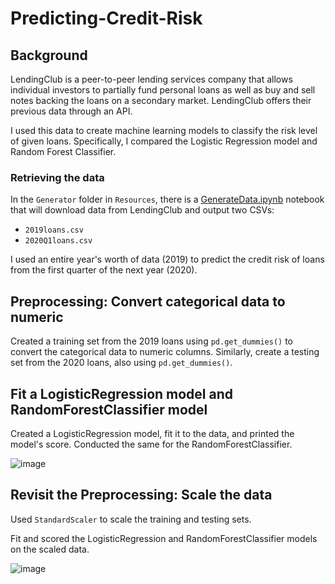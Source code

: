 # Predicting-Credit-Risk
## Background

LendingClub is a peer-to-peer lending services company that allows individual investors to partially fund personal loans as well as buy and sell notes backing the loans on a secondary market. LendingClub offers their previous data through an API.

I used this data to create machine learning models to classify the risk level of given loans. Specifically, I compared the Logistic Regression model and Random Forest Classifier.

### Retrieving the data

In the `Generator` folder in `Resources`, there is a [GenerateData.ipynb](/Resources/Generator/GenerateData.ipynb) notebook that will download data from LendingClub and output two CSVs: 

* `2019loans.csv`
* `2020Q1loans.csv`

I used an entire year's worth of data (2019) to predict the credit risk of loans from the first quarter of the next year (2020).

## Preprocessing: Convert categorical data to numeric

Created a training set from the 2019 loans using `pd.get_dummies()` to convert the categorical data to numeric columns. Similarly, create a testing set from the 2020 loans, also using `pd.get_dummies()`.  


## Fit a LogisticRegression model and RandomForestClassifier model

Created a LogisticRegression model, fit it to the data, and printed the model's score. Conducted the same for the RandomForestClassifier. 

![image](https://user-images.githubusercontent.com/90559756/165552236-a5ce6a13-df33-4d39-a458-41724ab63dda.png)


## Revisit the Preprocessing: Scale the data

Used `StandardScaler` to scale the training and testing sets. 

Fit and scored the LogisticRegression and RandomForestClassifier models on the scaled data. 

![image](https://user-images.githubusercontent.com/90559756/165552507-a5517f68-83ec-47aa-9a60-5f4a299cf107.png)


